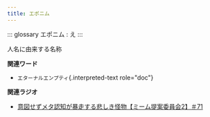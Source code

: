```yaml
---
title: エポニム
---
```


::: glossary
エポニム : え
:::

人名に由来する名称

**関連ワード**

-   `エターナルエンプティ`{.interpreted-text role="doc"}

**関連ラジオ**

-   [意図せずメタ認知が暴走する悲しき怪物【ミーム提案委員会2】＃71](https://www.youtube.com/watch?v=sj7eer2tArs)
